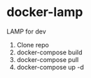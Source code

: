 # docker-lamp
LAMP for dev

1. Clone repo
2. docker-compose build
3. docker-compose pull
4. docker-compose up -d
